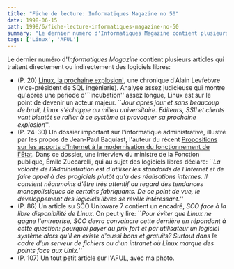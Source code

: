 ```yaml
---
title: "Fiche de lecture: Informatiques Magazine no 50"
date: 1998-06-15
path: 1998/6/fiche-lecture-informatiques-magazine-no-50
summary: "Le dernier numéro d'Informatiques Magazine contient plusieurs articles qui traitent directement ou indirectement des logiciels libres: (P."
tags: ['Linux', 'AFUL']
---
```


<P>
Le dernier numéro d'<EM>Informatiques Magazine</EM> contient plusieurs
articles qui traitent directement ou indirectement des logiciels libres:
</P>

<UL>

<LI>(P. 20) <A HREF="http://alain-lefebvre.com/linux.htm">Linux, la prochaine explosion!</A>, une chronique d'Alain Levfebvre
(vice-président de SQL ingénierie). Analyse assez judicieuse qui
montre qu'après une période d'``incubation'' assez longue, Linux est
sur le point de devenir un acteur majeur. ``<EM>Jour après jour et sans
beaucoup de bruit, Linux s'échappe au milieu universitaire. Editeurs,
SSII et clients vont bientôt se rallier à ce système et provoquer sa
prochaine explosion</EM>''.
<LI>(P. 24-30) Un dossier important sur l'informatique administrative,
illustré par les propos de Jean-Paul Baquiast, l'auteur du récent <A HREF="http://www.admiroutes.asso.fr/mission/rapport/">Propositions sur
les apports d'Internet à la modernisation du fonctionnement de l'Etat</A>.
Dans ce dossier, une interview du ministre de la Fonction publique, Émile
Zuccarelli, qui au sujet des logiciels libres déclare: ``<EM>La volonté
de l'Administration est d'utiliser les standards de l'Internet et de faire
appel à des progiciels plutôt qu'à des réalisations internes.  Il convient
néanmoins d'être très attentif au regard des tendances monopolistiques de
certains fabriquants. De ce point de vue, le développement des logiciels
libres se révèle intéressant.</EM>''
<LI>(P. 86) Un article su SCO Unixware 7 contient un encadré, <EM>SCO face à la
libre disponibilité de Linux</EM>. On peut y lire: ``<EM>Pour éviter
que Linux ne gagne l'entreprise, SCO devra convaincre cette dernière
en répondant à cette question: pourquoi payer au prix fort et par
utilisateur un logiciel système alors qu'il en existe d'aussi bons et
gratuits? Surtout dans le cadre d'un serveur de fichiers ou d'un intranet
où Linux marque des points face aux Unix.</EM>''
<LI>(P. 107) Un tout petit article sur l'AFUL, avec ma photo.
</UL>


